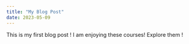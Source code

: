 ```yaml
---
title: "My Blog Post"
date: 2023-05-09
---  
```

This is my first blog post ! I am enjoying these courses! Explore them !
